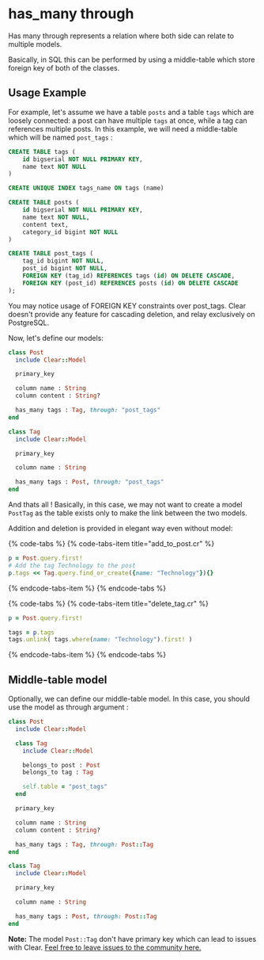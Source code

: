 # has\_many through

Has many through represents a relation where both side can relate to multiple models.

Basically, in SQL this can be performed by using a middle-table which store foreign key of both of the classes.

## Usage Example

For example, let's assume we have a table `posts` and a table `tags` which are loosely connected: a post can have multiple `tags` at once, while a tag can references multiple posts. In this example, we will need a middle-table which will be named `post_tags` :

```sql
CREATE TABLE tags (
    id bigserial NOT NULL PRIMARY KEY, 
    name text NOT NULL
)

CREATE UNIQUE INDEX tags_name ON tags (name)

CREATE TABLE posts (
    id bigserial NOT NULL PRIMARY KEY,
    name text NOT NULL,
    content text,
    category_id bigint NOT NULL
)

CREATE TABLE post_tags (
    tag_id bigint NOT NULL, 
    post_id bigint NOT NULL, 
    FOREIGN KEY (tag_id) REFERENCES tags (id) ON DELETE CASCADE, 
    FOREIGN KEY (post_id) REFERENCES posts (id) ON DELETE CASCADE
);
```

You may notice usage of FOREIGN KEY constraints over post\_tags. Clear doesn't provide any feature for cascading deletion, and relay exclusively on PostgreSQL.

Now, let's define our models:

```ruby
class Post
  include Clear::Model

  primary_key

  column name : String
  column content : String?

  has_many tags : Tag, through: "post_tags"
end

class Tag
  include Clear::Model

  primary_key

  column name : String

  has_many tags : Post, through: "post_tags"
end
```

And thats all ! Basically, in this case, we may not want to create a model `PostTag` as the table exists only to make the link between the two models.

Addition and deletion is provided in elegant way even without model:

{% code-tabs %}
{% code-tabs-item title="add\_to\_post.cr" %}
```ruby
p = Post.query.first!
# Add the tag Technology to the post
p.tags << Tag.query.find_or_create({name: "Technology"}){}
```
{% endcode-tabs-item %}
{% endcode-tabs %}

{% code-tabs %}
{% code-tabs-item title="delete\_tag.cr" %}
```ruby
p = Post.query.first!

tags = p.tags
tags.unlink( tags.where(name: "Technology").first! )
```
{% endcode-tabs-item %}
{% endcode-tabs %}

## Middle-table model

Optionally, we can define our middle-table model. In this case, you should use the model as through argument :

```ruby
class Post
  include Clear::Model

  class Tag
    include Clear::Model

    belongs_to post : Post
    belongs_to tag : Tag

    self.table = "post_tags"
  end

  primary_key

  column name : String
  column content : String?

  has_many tags : Tag, through: Post::Tag
end

class Tag
  include Clear::Model

  primary_key

  column name : String

  has_many tags : Post, through: Post::Tag
end
```

**Note:** The model `Post::Tag` don't have primary key which can lead to issues with Clear. [Feel free to leave issues to the community here.](https://github.com/anykeyh/clear/issues)

